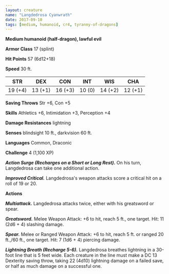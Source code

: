 ```yaml
---
layout: creature
name: "Langdedrosa Cyanwrath"
date: 2017-09-10
tags: [medium, humanoid, cr4, tyranny-of-dragons]
---
```


**Medium humanoid (half-dragon), lawful evil**

**Armor Class** 17 (splint)

**Hit Points** 57 (6d12+18)

**Speed** 30 ft.

|   STR   |   DEX   |   CON   |   INT   |   WIS   |   CHA   |
|:-----:|:-----:|:-----:|:-----:|:-----:|:-----:|
| 19 (+4) | 13 (+1) | 16 (+3) | 10 (0) | 14 (+2) | 12 (+1) |

**Saving Throws** Str +6, Con +5

**Skills** Athletics +6, Intimidation +3, Perception +4

**Damage Resistances** lightning

**Senses** blindsight 10 ft., darkvision 60 ft.

**Languages** Common, Draconic

**Challenge** 4 (1,100 XP)

***Action Surge (Recharges on a Short or Long Rest).*** On his turn, Langdedrosa can take one additional action.

***Improved Critical.*** Langdedrosa's weapon attacks score a critical hit on a roll of 19 or 20.

**Actions**

***Multiattack.*** Langdedrosa attacks twice, either with his greatsword or spear.

***Greatsword.*** Melee Weapon Attack: +6 to hit, reach 5 ft., one target. Hit: 11 (2d6 + 4) slashing damage.

***Spear.*** Melee or Ranged Weapon Attack: +6 to hit, reach 5 ft. or ranged 20 ft.,/60 ft., one target. Hit: 7 (1d6 + 4) piercing damage.

***Lightning Breath (Recharge 5-6).*** Langdedrosa breathes lightning in a 30-foot line that is 5 feet wide. Each creature in the line must make a DC 13 Dexterity saving throw, taking 22 (4d10) lightning damage on a failed save, or half as much damage on a successful one.

